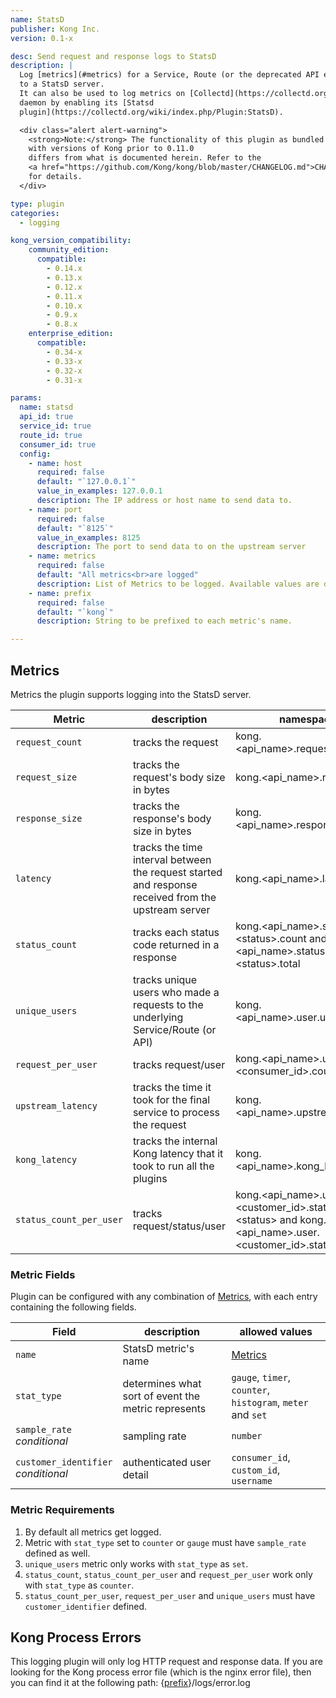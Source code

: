 ```yaml
---
name: StatsD
publisher: Kong Inc.
version: 0.1-x

desc: Send request and response logs to StatsD
description: |
  Log [metrics](#metrics) for a Service, Route (or the deprecated API entity)
  to a StatsD server.
  It can also be used to log metrics on [Collectd](https://collectd.org/)
  daemon by enabling its [Statsd
  plugin](https://collectd.org/wiki/index.php/Plugin:StatsD).

  <div class="alert alert-warning">
    <strong>Note:</strong> The functionality of this plugin as bundled
    with versions of Kong prior to 0.11.0
    differs from what is documented herein. Refer to the
    <a href="https://github.com/Kong/kong/blob/master/CHANGELOG.md">CHANGELOG</a>
    for details.
  </div>

type: plugin
categories:
  - logging

kong_version_compatibility:
    community_edition:
      compatible:
        - 0.14.x
        - 0.13.x
        - 0.12.x
        - 0.11.x
        - 0.10.x
        - 0.9.x
        - 0.8.x
    enterprise_edition:
      compatible:
        - 0.34-x
        - 0.33-x
        - 0.32-x
        - 0.31-x

params:
  name: statsd
  api_id: true
  service_id: true
  route_id: true
  consumer_id: true
  config:
    - name: host
      required: false
      default: "`127.0.0.1`"
      value_in_examples: 127.0.0.1
      description: The IP address or host name to send data to.
    - name: port
      required: false
      default: "`8125`"
      value_in_examples: 8125
      description: The port to send data to on the upstream server
    - name: metrics
      required: false
      default: "All metrics<br>are logged"
      description: List of Metrics to be logged. Available values are described under [Metrics](#metrics).
    - name: prefix
      required: false
      default: "`kong`"
      description: String to be prefixed to each metric's name.

---
```


## Metrics

Metrics the plugin supports logging into the StatsD server.

Metric                     | description | namespace
---                        | ---         | ---
`request_count`            | tracks the request | kong.\<api_name>.request.count
`request_size`             | tracks the request's body size in bytes | kong.\<api_name>.request.size
`response_size`            | tracks the response's body size in bytes | kong.\<api_name>.response.size
`latency`                  | tracks the time interval between the request started and response received from the upstream server | kong.\<api_name>.latency
`status_count`             | tracks each status code returned in a response | kong.\<api_name>.status.\<status>.count and kong.\<api_name>.status.\<status>.total
`unique_users`             | tracks unique users who made a requests to the underlying Service/Route (or API)| kong.\<api_name>.user.uniques
`request_per_user`         | tracks request/user | kong.\<api_name>.user.\<consumer_id>.count
`upstream_latency`         | tracks the time it took for the final service to process the request | kong.\<api_name>.upstream_latency
`kong_latency`             | tracks the internal Kong latency that it took to run all the plugins | kong.\<api_name>.kong_latency
`status_count_per_user`    | tracks request/status/user | kong.\<api_name>.user.\<customer_id>.status.\<status> and kong.\<api_name>.user.\<customer_id>.status.total

### Metric Fields

Plugin can be configured with any combination of [Metrics](#metrics), with each entry containing the following fields.

Field         | description                                             | allowed values
---           | ---                                                     | ---
`name`          | StatsD metric's name                                  | [Metrics](#metrics)
`stat_type`     | determines what sort of event the metric represents   | `gauge`, `timer`, `counter`, `histogram`, `meter` and `set`|
`sample_rate`<br>*conditional*   | sampling rate                        | `number`
`customer_identifier`<br>*conditional*| authenticated user detail       | `consumer_id`, `custom_id`, `username`

### Metric Requirements

1.  By default all metrics get logged.
2.  Metric with `stat_type` set to `counter` or `gauge` must have `sample_rate` defined as well.
3.  `unique_users` metric only works with `stat_type` as `set`.
4.  `status_count`, `status_count_per_user` and `request_per_user` work only with `stat_type`  as `counter`.
5.  `status_count_per_user`, `request_per_user` and `unique_users` must have `customer_identifier` defined.


## Kong Process Errors

This logging plugin will only log HTTP request and response data. If you are
looking for the Kong process error file (which is the nginx error file), then
you can find it at the following path:
{[prefix](/{{site.data.kong_latest.release}}/configuration/#prefix)}/logs/error.log
